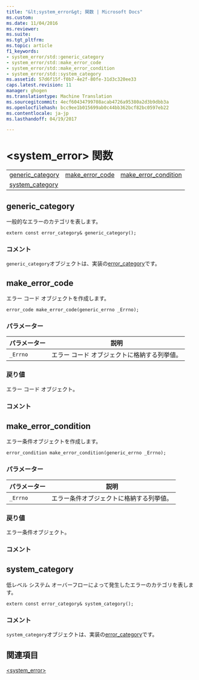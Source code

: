 ```yaml
---
title: "&lt;system_error&gt; 関数 | Microsoft Docs"
ms.custom: 
ms.date: 11/04/2016
ms.reviewer: 
ms.suite: 
ms.tgt_pltfrm: 
ms.topic: article
f1_keywords:
- system_error/std::generic_category
- system_error/std::make_error_code
- system_error/std::make_error_condition
- system_error/std::system_category
ms.assetid: 57d6f15f-f0b7-4e2f-80fe-31d3c320ee33
caps.latest.revision: 11
manager: ghogen
ms.translationtype: Machine Translation
ms.sourcegitcommit: 4ecf60434799708acab4726a95380a2d3b9dbb3a
ms.openlocfilehash: bcc9ee1b015699ab0c44bb362bcf82bc0597eb22
ms.contentlocale: ja-jp
ms.lasthandoff: 04/19/2017

---
```

# <a name="ltsystemerrorgt-functions"></a>&lt;system_error&gt; 関数
||||  
|-|-|-|  
|[generic_category](#generic_category)|[make_error_code](#make_error_code)|[make_error_condition](#make_error_condition)|  
|[system_category](#system_category)|  
  
##  <a name="generic_category"></a>  generic_category  
 一般的なエラーのカテゴリを表します。  
  
```
extern const error_category& generic_category();
```  
  
### <a name="remarks"></a>コメント  
 `generic_category`オブジェクトは、実装の[error_category](../standard-library/error-category-class.md)です。  
  
##  <a name="make_error_code"></a>  make_error_code  
 エラー コード オブジェクトを作成します。  
  
```
error_code make_error_code(generic_errno _Errno);
```  
  
### <a name="parameters"></a>パラメーター  
  
|パラメーター|説明|  
|---------------|-----------------|  
|`_Errno`|エラー コード オブジェクトに格納する列挙値。|  
  
### <a name="return-value"></a>戻り値  
 エラー コード オブジェクト。  
  
### <a name="remarks"></a>コメント  
  
##  <a name="make_error_condition"></a>  make_error_condition  
 エラー条件オブジェクトを作成します。  
  
```
error_condition make_error_condition(generic_errno _Errno);
```  
  
### <a name="parameters"></a>パラメーター  
  
|パラメーター|説明|  
|---------------|-----------------|  
|`_Errno`|エラー条件オブジェクトに格納する列挙値。|  
  
### <a name="return-value"></a>戻り値  
 エラー条件オブジェクト。  
  
### <a name="remarks"></a>コメント  
  
##  <a name="system_category"></a>  system_category  
 低レベル システム オーバーフローによって発生したエラーのカテゴリを表します。  
  
```
extern const error_category& system_category();
```  
  
### <a name="remarks"></a>コメント  
 `system_category`オブジェクトは、実装の[error_category](../standard-library/error-category-class.md)です。  
  
## <a name="see-also"></a>関連項目  
 [<system_error>](../standard-library/system-error.md)




